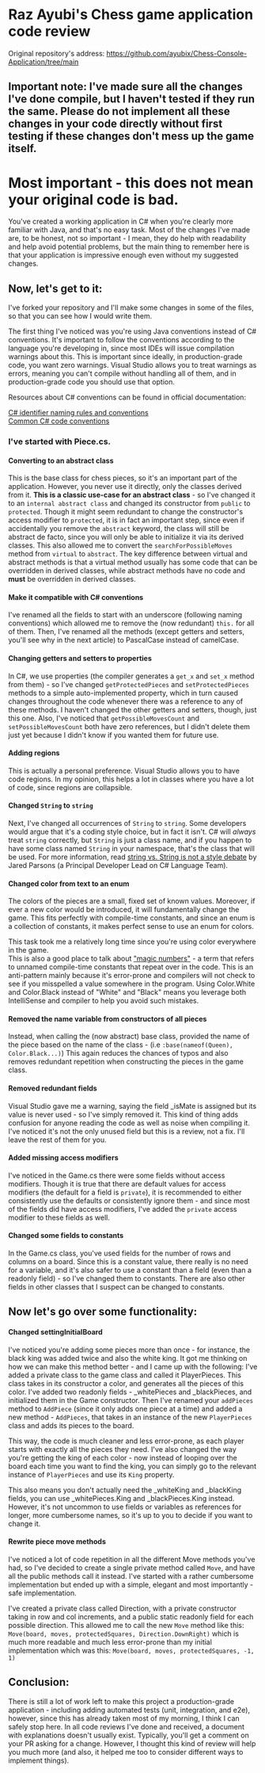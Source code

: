 # Raz Ayubi's Chess game application code review

Original repository's address: https://github.com/ayubix/Chess-Console-Application/tree/main

## Important note: I've made sure all the changes I've done compile, but I haven't tested if they run the same. Please do not implement all these changes in your code directly without first testing if these changes don't mess up the game itself.

# Most important - this does not mean your original code is bad. 
You've created a working application in C# when you're clearly more familiar with Java, and that's no easy task.
Most of the changes I've made are, to be honest, not so important - I mean, they do help with readability and help avoid potential problems,
but the main thing to remember here is that your application is impressive enough even without my suggested changes.

## Now, let's get to it:

I've forked your repository and I'll make some changes in some of the files, so that you can see how I would write them.

The first thing I've noticed was you're using Java conventions instead of C# conventions. 
It's important to follow the conventions according to the language you're developing in, 
since most IDEs will issue compilation warnings about this.
This is important since ideally, in production-grade code, you want zero warnings.
Visual Studio allows you to treat warnings as errors, meaning you can't compile without handling all of them, 
and in production-grade code you should use that option.

Resources about C# conventions can be found in official documentation:

[C# identifier naming rules and conventions](https://learn.microsoft.com/en-us/dotnet/csharp/fundamentals/coding-style/identifier-names)  
[Common C# code conventions](https://learn.microsoft.com/en-us/dotnet/csharp/fundamentals/coding-style/coding-conventions)

### I've started with Piece.cs.

#### Converting to an abstract class
This is the base class for chess pieces, so it's an important part of the application.
However, you never use it directly, only the classes derived from it. 
**This is a classic use-case for an abstract class** - so I've changed it to an `internal abstract class` and changed its constructor from `public` to `protected`.
Though it might seem redundant to change the constructor's access modifier to `protected`, it is in fact an important step, 
since even if accidentally you remove the `abstract` keyword, the class will still be abstract de facto, since you will only be able to initialize it via its derived classes.
This also allowed me to convert the `searchForPossibleMoves` method from `virtual` to `abstract`. 
The key difference between virtual and abstract methods is that a virtual method usually has some code that can be overridden in derived classes,
while abstract methods have no code and **must** be overridden in derived classes. 

#### Make it compatible with C# conventions
I've renamed all the fields to start with an underscore (following naming conventions) which allowed me to remove the (now redundant) `this.` for all of them.
Then, I've renamed all the methods (except getters and setters, you'll see why in the next article) to PascalCase instead of camelCase. 

#### Changing getters and setters to properties
In C#, we use properties (the compiler generates a `get_x` and `set_x` method from them) - 
so I've changed `getProtectedPieces` and `setProtectedPieces` methods to a simple auto-implemented property, which in turn caused changes throughout the code whenever there was a reference to any of these methods.
I haven't changed the other getters and setters, though, just this one. 
Also, I've noticed that `getPossibleMovesCount` and `setPossibleMovesCount` both have zero references, but I didn't delete them just yet because I didn't know if you wanted them for future use. 

#### Adding regions
This is actually a personal preference. Visual Studio allows you to have code regions. In my opinion, this helps a lot in classes where you have a lot of code,
since regions are collapsible.  

#### Changed `String` to `string`
Next, I've changed all occurrences of `String` to `string`. Some developers would argue that it's a coding style choice, but in fact it isn't. 
C# will *always* treat `string` correctly, but `String` is just a class name, and if you happen to have some class named `String` in your namespace, that's the class that will be used.
For more information, read [string vs. String is not a style debate](https://blog.paranoidcoding.org/2019/04/08/string-vs-String-is-not-about-style.html) by Jared Parsons (a Principal Developer Lead on C# Language Team).

#### Changed color from text to an enum
The colors of the pieces are a small, fixed set of known values. 
Moreover, if ever a new color would be introduced, it will fundamentally change the game.
This fits perfectly with compile-time constants, and since an enum is a collection of constants, it makes perfect sense to use an enum for colors.

This task took me a relatively long time since you're using color everywhere in the game.  
This is also a good place to talk about ["magic numbers"](https://en.wikipedia.org/wiki/Magic_number_(programming)) - a term that refers to unnamed compile-time constants that repeat over in the code. 
This is an anti-pattern mainly because it's error-prone and compilers will not check to see if you misspelled a value somewhere in the program.
Using Color.White and Color.Black instead of "White" and "Black" means you leverage both IntelliSense and compiler to help you avoid such mistakes.

#### Removed the name variable from constructors of all pieces
Instead, when calling the (now abstract) base class, provided the name of the piece based on the name of the class - (i.e  `:base(nameof(Queen), Color.Black...)`)
This again reduces the chances of typos and also removes redundant repetition when constructing the pieces in the game class.

#### Removed redundant fields
Visual Studio gave me a warning, saying the field _isMate is assigned but its value is never used - so I've simply removed it.
This kind of thing adds confusion for anyone reading the code as well as noise when compiling it. 
I've noticed it's not the only unused field but this is a review, not a fix. I'll leave the rest of them for you.

#### Added missing access modifiers 
I've noticed in the Game.cs there were some fields without access modifiers.
Though it is true that there are default values for access modifiers (the default for a field is `private`),
it is recommended to either consistently use the defaults or consistently ignore them - 
and since most of the fields did have access modifiers, I've added the `private` access modifier to these fields as well.

#### Changed some fields to constants
In the Game.cs class, you've used fields for the number of rows and columns on a board. 
Since this is a constant value, there really is no need for a variable,
and it's also safer to use a constant than a field (even than a readonly field) - so I've changed them to constants.
There are also other fields in other classes that I suspect can be changed to constants.

## Now let's go over some functionality:

#### Changed settingInitialBoard
I've noticed you're adding some pieces more than once - for instance, the black king was added twice and also the white king.
It got me thinking on how we can make this method better - and I came up with the following:
I've added a private class to the game class and called it PlayerPieces. This class takes in its constructor a color, 
and generates all the pieces of this color. 
I've added two readonly fields - _whitePieces and _blackPieces, and initialized them in the Game constructor.
Then I've renamed your `addPieces` method to `AddPiece` (since it only adds one piece at a time)
and added a new method - `AddPieces`, that takes in an instance of the new `PlayerPieces` class and adds its pieces to the board.

This way, the code is much cleaner and less error-prone, as each player starts with exactly all the pieces they need.
I've also changed the way you're getting the king of each color - now instead of looping over the board each time you want to find the king,
you can simply go to the relevant instance of `PlayerPieces` and use its `King` property.

This also means you don't actually need the _whiteKing and _blackKing fields, you can use _whitePieces.King and _blackPieces.King instead.
However, it's not uncommon to use fields or variables as references for longer, more cumbersome names, so it's up to you to decide if you want to change it.

#### Rewrite piece move methods
I've noticed a lot of code repetition in all the different Move methods you've had,
so I've decided to create a single private method called `Move`, and have all the public methods call it instead.
I've started with a rather cumbersome implementation but ended up with a simple, elegant and most importantly - safe implementation.

I've created a private class called Direction, with a private constructor taking in row and col increments,
and a public static readonly field for each possible direction.
This allowed me to call the new `Move` method like this: `Move(board, moves, protectedSquares, Direction.DownRight)`
which is much more readable and much less error-prone than my initial implementation which was this: `Move(board, moves, protectedSquares, -1, 1)`


## Conclusion:
There is still a lot of work left to make this project a production-grade application - including adding automated tests (unit, integration, and e2e), 
however, since this has already taken most of my morning, I think I can safely stop here.
In all code reviews I've done and received, a document with explanations doesn't usually exist. 
Typically, you'll get a comment on your PR asking for a change.
However, I thought this kind of review will help you much more (and also, it helped me too to consider different ways to implement things).

